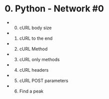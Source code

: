 # 0. Python - Network #0

* 0. cURL body size

* 1. cURL to the end

* 2. cURL Method

* 3. cURL only methods

* 4. cURL headers

* 5. cURL POST parameters

* 6. Find a peak

